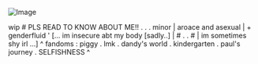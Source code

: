
![Image](https://github.com/user-attachments/assets/6c45731a-ab0c-42da-a9aa-1fcd7e834db7)

 wip
                                              #    PLS READ TO KNOW ABOUT ME!! . .
                                        .  minor | aroace and asexual | + genderfluid '
   [...   im insecure abt my body [sadly..] |     #         .          .        #    | im sometimes shy irl   ...]
                ^  fandoms :  piggy . lmk . dandy's world . kindergarten . paul's journey . SELFISHNESS  ^
